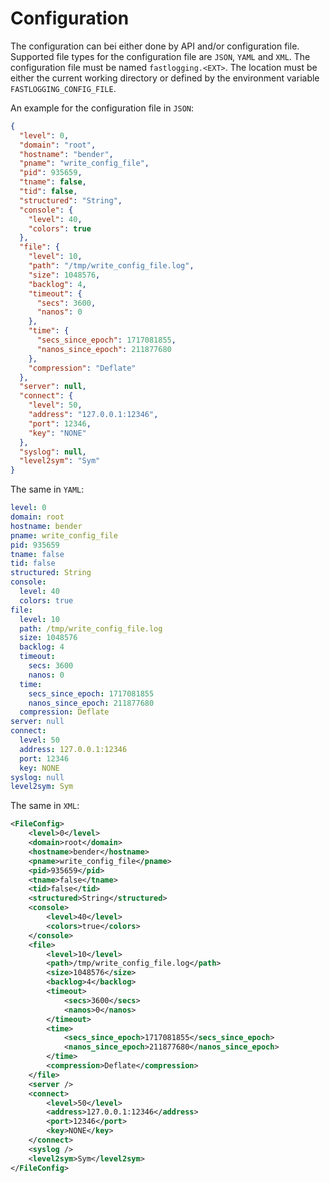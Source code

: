 # Configuration

The configuration can bei either done by API and/or configuration file.
Supported file types for the configuration file are `JSON`, `YAML` and `XML`.
The configuration file must be named `fastlogging.<EXT>`.
The location must be either the current working directory or defined by the
environment variable `FASTLOGGING_CONFIG_FILE`.

An example for the configuration file in `JSON`:

```json
{
  "level": 0,
  "domain": "root",
  "hostname": "bender",
  "pname": "write_config_file",
  "pid": 935659,
  "tname": false,
  "tid": false,
  "structured": "String",
  "console": {
    "level": 40,
    "colors": true
  },
  "file": {
    "level": 10,
    "path": "/tmp/write_config_file.log",
    "size": 1048576,
    "backlog": 4,
    "timeout": {
      "secs": 3600,
      "nanos": 0
    },
    "time": {
      "secs_since_epoch": 1717081855,
      "nanos_since_epoch": 211877680
    },
    "compression": "Deflate"
  },
  "server": null,
  "connect": {
    "level": 50,
    "address": "127.0.0.1:12346",
    "port": 12346,
    "key": "NONE"
  },
  "syslog": null,
  "level2sym": "Sym"
}
```

The same in `YAML`:

```yaml
level: 0
domain: root
hostname: bender
pname: write_config_file
pid: 935659
tname: false
tid: false
structured: String
console:
  level: 40
  colors: true
file:
  level: 10
  path: /tmp/write_config_file.log
  size: 1048576
  backlog: 4
  timeout:
    secs: 3600
    nanos: 0
  time:
    secs_since_epoch: 1717081855
    nanos_since_epoch: 211877680
  compression: Deflate
server: null
connect:
  level: 50
  address: 127.0.0.1:12346
  port: 12346
  key: NONE
syslog: null
level2sym: Sym
```

The same in `XML`:

```xml
<FileConfig>
    <level>0</level>
    <domain>root</domain>
    <hostname>bender</hostname>
    <pname>write_config_file</pname>
    <pid>935659</pid>
    <tname>false</tname>
    <tid>false</tid>
    <structured>String</structured>
    <console>
        <level>40</level>
        <colors>true</colors>
    </console>
    <file>
        <level>10</level>
        <path>/tmp/write_config_file.log</path>
        <size>1048576</size>
        <backlog>4</backlog>
        <timeout>
            <secs>3600</secs>
            <nanos>0</nanos>
        </timeout>
        <time>
            <secs_since_epoch>1717081855</secs_since_epoch>
            <nanos_since_epoch>211877680</nanos_since_epoch>
        </time>
        <compression>Deflate</compression>
    </file>
    <server />
    <connect>
        <level>50</level>
        <address>127.0.0.1:12346</address>
        <port>12346</port>
        <key>NONE</key>
    </connect>
    <syslog />
    <level2sym>Sym</level2sym>
</FileConfig>
```
